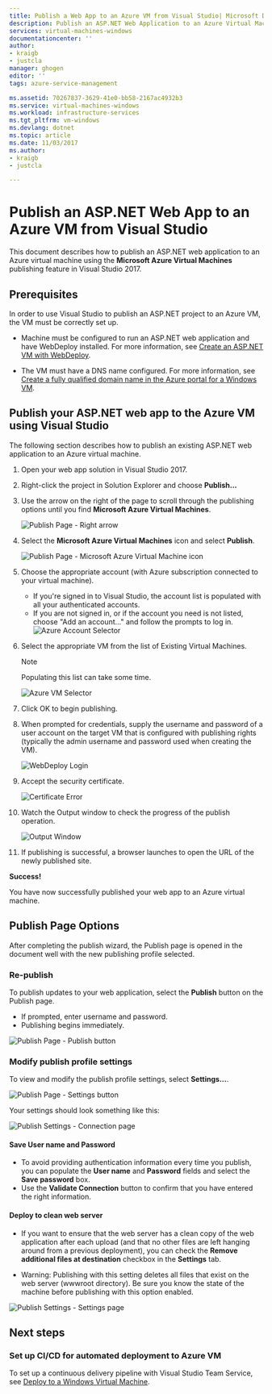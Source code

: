 ```yaml
---
title: Publish a Web App to an Azure VM from Visual Studio| Microsoft Docs
description: Publish an ASP.NET Web Application to an Azure Virtual Machine from Visual Studio
services: virtual-machines-windows
documentationcenter: ''
author:
- kraigb
- justcla
manager: ghogen
editor: ''
tags: azure-service-management

ms.assetid: 70267837-3629-41e0-bb58-2167ac4932b3
ms.service: virtual-machines-windows
ms.workload: infrastructure-services
ms.tgt_pltfrm: vm-windows
ms.devlang: dotnet
ms.topic: article
ms.date: 11/03/2017
ms.author:
- kraigb
- justcla

---
```

# Publish an ASP.NET Web App to an Azure VM from Visual Studio

This document describes how to publish an ASP.NET web application to an Azure virtual machine using the **Microsoft Azure Virtual Machines** publishing feature in Visual Studio 2017.  

## Prerequisites
In order to use Visual Studio to publish an ASP.NET project to an Azure VM, the VM must be correctly set up.

- Machine must be configured to run an ASP.NET web application and have WebDeploy installed. For more information, see [Create an ASP.NET VM with WebDeploy](create-asp-net-vm-with-webdeploy.md).

- The VM must have a DNS name configured. For more information, see [Create a fully qualified domain name in the Azure portal for a Windows VM](portal-create-fqdn.md).

## Publish your ASP.NET web app to the Azure VM using Visual Studio
The following section describes how to publish an existing ASP.NET web application to an Azure virtual machine.

1. Open your web app solution in Visual Studio 2017.
2. Right-click the project in Solution Explorer and choose **Publish...**
3. Use the arrow on the right of the page to scroll through the publishing options until you find **Microsoft Azure Virtual Machines**.  

   ![Publish Page - Right arrow]

4. Select the **Microsoft Azure Virtual Machines** icon and select **Publish**.

   ![Publish Page - Microsoft Azure Virtual Machine icon]

5. Choose the appropriate account (with Azure subscription connected to your virtual machine).  
   - If you're signed in to Visual Studio, the account list is populated with all your authenticated accounts.  
   - If you are not signed in, or if the account you need is not listed, choose "Add an account..." and follow the prompts to log in.  
   ![Azure Account Selector]  

6. Select the appropriate VM from the list of Existing Virtual Machines.

   > [!Note]
   > Populating this list can take some time.

   ![Azure VM Selector]

7. Click OK to begin publishing.

8. When prompted for credentials, supply the username and password of a user account on the target VM that is configured with publishing rights (typically the admin username and password used when creating the VM).  

   ![WebDeploy Login]

9. Accept the security certificate.

   ![Certificate Error]

10. Watch the Output window to check the progress of the publish operation.

    ![Output Window]

11. If publishing is successful, a browser launches to open the URL of the newly published site.

**Success!**

You have now successfully published your web app to an Azure virtual machine.

## Publish Page Options

After completing the publish wizard, the Publish page is opened in the document well with the new publishing profile selected.

### Re-publish

To publish updates to your web application, select the **Publish** button on the Publish page.  
- If prompted, enter username and password.  
- Publishing begins immediately.

![Publish Page - Publish button]

### Modify publish profile settings

To view and modify the publish profile settings, select **Settings...**.  

![Publish Page - Settings button]

Your settings should look something like this:  

![Publish Settings - Connection page]

#### Save User name and Password
- To avoid providing authentication information every time you publish, you can populate the **User name** and **Password** fields and select the **Save password** box.
- Use the **Validate Connection** button to confirm that you have entered the right information.

#### Deploy to clean web server

- If you want to ensure that the web server has a clean copy of the web application after each upload (and that no other files are left hanging around from a previous deployment), you can check the **Remove additional files at destination** checkbox in the **Settings** tab.

- Warning: Publishing with this setting deletes all files that exist on the web server (wwwroot directory). Be sure you know the state of the machine before publishing with this option enabled. 

![Publish Settings - Settings page]

## Next steps

### Set up CI/CD for automated deployment to Azure VM

To set up a continuous delivery pipeline with Visual Studio Team Service, see [Deploy to a Windows Virtual Machine](https://docs.microsoft.com/en-us/vsts/build-release/apps/cd/deploy-webdeploy-iis-deploygroups).

[VM Overview - DNS Name]: ../media/publish-web-app-from-visual-studio/VMOverviewDNSName.png
[IP Address Config - DNS Name]: ../media/publish-web-app-from-visual-studio/IPAddressConfigDNSName.png
[VM Overview - DNS Configured]: ../media/publish-web-app-from-visual-studio/VMOverviewDNSConfigured.png
[Publish Page - Right arrow]: ../media/publish-web-app-from-visual-studio/PublishPageRightArrow.png
[Publish Page - Microsoft Azure Virtual Machine icon]: ../media/publish-web-app-from-visual-studio/PublishPageMicrosoftAzureVirtualMachineIcon.png
[Azure Account Selector]: ../media/publish-web-app-from-visual-studio/ChooseVM-SelectAccount.png
[Azure VM Selector]: ../media/publish-web-app-from-visual-studio/ChooseVM-SelectVM.png
[WebDeploy Login]: ../media/publish-web-app-from-visual-studio/WebDeployLogin.png
[Certificate Error]: ../media/publish-web-app-from-visual-studio/CertificateError.png
[Output Window]: ../media/publish-web-app-from-visual-studio/OutputWindow.png
[Publish Page - Publish button]: ../media/publish-web-app-from-visual-studio/PublishPagePublishButton.png
[Publish Page - Settings button]: ../media/publish-web-app-from-visual-studio/PublishPageSettingsButton.png
[Publish Settings - Connection page]: ../media/publish-web-app-from-visual-studio/PublishSettingsConnectionPage.png
[Publish Settings - Settings page]: ../media/publish-web-app-from-visual-studio/PublishSettingsSettingsPage.png
